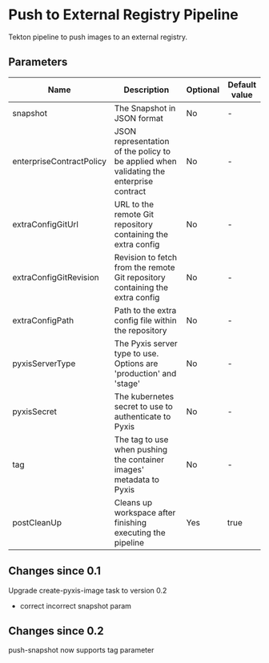 # Push to External Registry Pipeline

Tekton pipeline to push images to an external registry.

## Parameters

| Name | Description | Optional | Default value |
|------|-------------|----------|---------------|
| snapshot | The Snapshot in JSON format | No | - |
| enterpriseContractPolicy | JSON representation of the policy to be applied when validating the enterprise contract | No | - |
| extraConfigGitUrl |URL to the remote Git repository containing the extra config | No | - |
| extraConfigGitRevision | Revision to fetch from the remote Git repository containing the extra config | No | - |
| extraConfigPath | Path to the extra config file within the repository | No | - |
| pyxisServerType | The Pyxis server type to use. Options are 'production' and 'stage' | No | - |
| pyxisSecret | The kubernetes secret to use to authenticate to Pyxis | No | - |
| tag | The tag to use when pushing the container images' metadata to Pyxis | No | - |
| postCleanUp | Cleans up workspace after finishing executing the pipeline | Yes | true |

## Changes since 0.1

Upgrade create-pyxis-image task to version 0.2
* correct incorrect snapshot param

## Changes since 0.2

push-snapshot now supports tag parameter